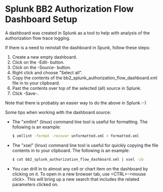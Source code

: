 # Splunk BB2 Authorization Flow Dashboard Setup

A dashboard was created in Splunk as a tool to help with analysis of the authorization flow trace logging.

If there is a need to reinstall the dashboard in Spunk, follow these steps:

1. Create a new empty dashboard.
2. Click on the -Edit- button.
3. Click on the -Source- button.
4. Right click and choose "Select all".
5. Copy the contents of the bb2_splunk_authorization_flow_dashboard.xml file in to your clipboard.
6. Past the contents over top of the selected (all) source in Splunk.
7. Click -Save-.

Note that there is probably an easier way to do the above in Splunk :-)

Some tips when working with the dashboard source:

* The "xmllint" (linux) command line tool is useful for formatting. The following is an example:

  ```bash
  $ xmllint -format -recover unformatted.xml > formatted.xml
  ```

* The "xsel" (linux) command line tool is useful for quickly copying the file contents in to your clipboard. The following is an example:

  ```bash
  $ cat bb2_splunk_authorization_flow_dashboard.xml | xsel -ib
  ```

* You can drill in to almost any cell or chart item on the dashboard by clicking on it. To open in a new browser tab, use \<CTRL\>-\<mouse click\>. This will bring up a new search that includes the related parameters clicked on.

